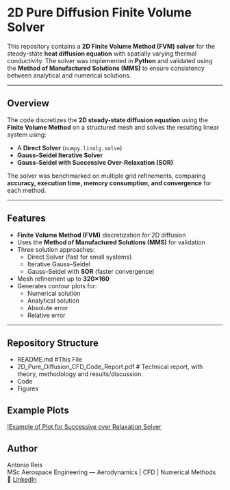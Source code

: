 # 2D Pure Diffusion Finite Volume Solver

This repository contains a **2D Finite Volume Method (FVM) solver** for the steady-state **heat diffusion equation** with spatially varying thermal conductivity. The solver was implemented in **Python** and validated using the **Method of Manufactured Solutions (MMS)** to ensure consistency between analytical and numerical solutions.

---

## Overview

The code discretizes the **2D steady-state diffusion equation** using the **Finite Volume Method** on a structured mesh and solves the resulting linear system using:

- A **Direct Solver** (`numpy.linalg.solve`)
- **Gauss–Seidel Iterative Solver**
- **Gauss–Seidel with Successive Over-Relaxation (SOR)**

The solver was benchmarked on multiple grid refinements, comparing **accuracy, execution time, memory consumption, and convergence** for each method.

---

## Features

- **Finite Volume Method (FVM)** discretization for 2D diffusion
- Uses the **Method of Manufactured Solutions (MMS)** for validation
- Three solution approaches:
  - Direct Solver (fast for small systems)
  - Iterative Gauss–Seidel
  - Gauss–Seidel with **SOR** (faster convergence)
- Mesh refinement up to **320×160**
- Generates contour plots for:
  - Numerical solution
  - Analytical solution
  - Absolute error
  - Relative error

---

## Repository Structure

- README.md #This File
- 2D_Pure_Diffusion_CFD_Code_Report.pdf # Technical report, with theory, methodology and results/discussion.
- Code
- Figures

## Example Plots

[!Example of Plot for Successive over Relaxation Solver](figures/SOR-Plots.png)

## Author

António Reis  
MSc Aerospace Engineering — Aerodynamics | CFD | Numerical Methods  
🔗 [LinkedIn](https://www.linkedin.com/in/antónio-reis-615471327)
